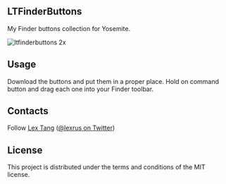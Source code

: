 ## LTFinderButtons
My Finder buttons collection for Yosemite.

![ltfinderbuttons 2x](https://cloud.githubusercontent.com/assets/219689/4991647/325d4cf8-69d1-11e4-9548-741b4668a7c2.png)

## Usage
Download the buttons and put them in a proper place. Hold on command button and drag each one into your Finder toolbar.

## Contacts
Follow [Lex Tang](https://github.com/lexrus/) ([@lexrus on Twitter](https://twitter.com/lexrus/))

## License
This project is distributed under the terms and conditions of the MIT license.
